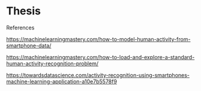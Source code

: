 # Thesis
References

https://machinelearningmastery.com/how-to-model-human-activity-from-smartphone-data/

https://machinelearningmastery.com/how-to-load-and-explore-a-standard-human-activity-recognition-problem/

https://towardsdatascience.com/activity-recognition-using-smartphones-machine-learning-application-a10e7b5578f9
